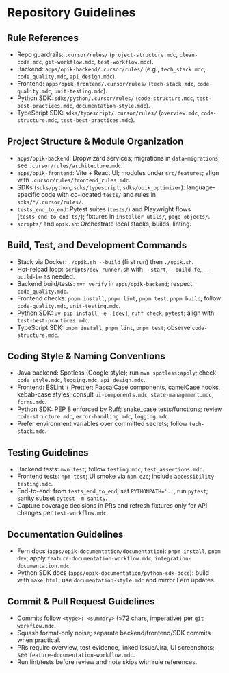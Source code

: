 # Repository Guidelines

## Rule References
- Repo guardrails: `.cursor/rules/` (`project-structure.mdc`, `clean-code.mdc`, `git-workflow.mdc`, `test-workflow.mdc`).
- Backend: `apps/opik-backend/.cursor/rules/` (e.g., `tech_stack.mdc`, `code_quality.mdc`, `api_design.mdc`).
- Frontend: `apps/opik-frontend/.cursor/rules/` (`tech-stack.mdc`, `code-quality.mdc`, `unit-testing.mdc`).
- Python SDK: `sdks/python/.cursor/rules/` (`code-structure.mdc`, `test-best-practices.mdc`, `documentation-style.mdc`).
- TypeScript SDK: `sdks/typescript/.cursor/rules/` (`overview.mdc`, `code-structure.mdc`, `test-best-practices.mdc`).

## Project Structure & Module Organization
- `apps/opik-backend`: Dropwizard services; migrations in `data-migrations`; see `.cursor/rules/architecture.mdc`.
- `apps/opik-frontend`: Vite + React UI; modules under `src/features`; align with `.cursor/rules/frontend_rules.mdc`.
- SDKs (`sdks/python`, `sdks/typescript`, `sdks/opik_optimizer`): language-specific code with co-located `tests/` and rules in `sdks/*/.cursor/rules/`.
- `tests_end_to_end`: Pytest suites (`tests/`) and Playwright flows (`tests_end_to_end_ts/`); fixtures in `installer_utils/`, `page_objects/`.
- `scripts/` and `opik.sh`: Orchestrate local stacks, builds, linting.

## Build, Test, and Development Commands
- Stack via Docker: `./opik.sh --build` (first run) then `./opik.sh`.
- Hot-reload loop: `scripts/dev-runner.sh` with `--start`, `--build-fe`, `--build-be` as needed.
- Backend build/tests: `mvn verify` in `apps/opik-backend`; respect `code_quality.mdc`.
- Frontend checks: `pnpm install`, `pnpm lint`, `pnpm test`, `pnpm build`; follow `code-quality.mdc`, `unit-testing.mdc`.
- Python SDK: `uv pip install -e .[dev]`, `ruff check`, `pytest`; align with `test-best-practices.mdc`.
- TypeScript SDK: `pnpm install`, `pnpm lint`, `pnpm test`; observe `code-structure.mdc`.

## Coding Style & Naming Conventions
- Java backend: Spotless (Google style); run `mvn spotless:apply`; check `code_style.mdc`, `logging.mdc`, `api_design.mdc`.
- Frontend: ESLint + Prettier; PascalCase components, camelCase hooks, kebab-case styles; consult `ui-components.mdc`, `state-management.mdc`, `forms.mdc`.
- Python SDK: PEP 8 enforced by Ruff; snake_case tests/functions; review `code-structure.mdc`, `error-handling.mdc`, `logging.mdc`.
- Prefer environment variables over committed secrets; follow `tech-stack.mdc`.

## Testing Guidelines
- Backend tests: `mvn test`; follow `testing.mdc`, `test_assertions.mdc`.
- Frontend tests: `npm test`; UI smoke via `npm e2e`; include `accessibility-testing.mdc`.
- End-to-end: from `tests_end_to_end`, set `PYTHONPATH='.'`, run `pytest`; sanity subset `pytest -m sanity`.
- Capture coverage decisions in PRs and refresh fixtures only for API changes per `test-workflow.mdc`.

## Documentation Guidelines
- Fern docs (`apps/opik-documentation/documentation`): `pnpm install`, `pnpm dev`; apply `feature-documentation-workflow.mdc`, `integration-documentation.mdc`.
- Python SDK docs (`apps/opik-documentation/python-sdk-docs`): build with `make html`; use `documentation-style.mdc` and mirror Fern updates.

## Commit & Pull Request Guidelines
- Commits follow `<type>: <summary>` (≤72 chars, imperative) per `git-workflow.mdc`.
- Squash format-only noise; separate backend/frontend/SDK commits when practical.
- PRs require overview, test evidence, linked issue/Jira, UI screenshots; see `feature-documentation-workflow.mdc`.
- Run lint/tests before review and note skips with rule references.
